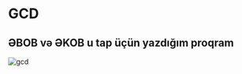 # GCD

## ƏBOB və ƏKOB u tap üçün yazdığım proqram

![gcd](https://user-images.githubusercontent.com/15848741/28154650-c679efd4-675f-11e7-9264-a86e904a1e1f.jpg)

